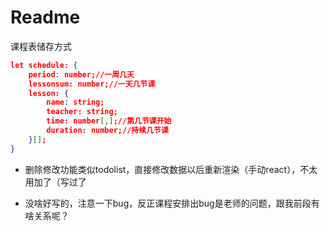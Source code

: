 # Readme



课程表储存方式

```json
let schedule: {
    period: number;//一周几天
    lessonsum: number;//一天几节课
    lesson: {
        name: string;
        teacher: string;
        time: number[,];//第几节课开始
        duration: number;//持续几节课
    }[];
}
```



+ 删除修改功能类似todolist，直接修改数据以后重新渲染（手动react），不太用加了（写过了

+ 没啥好写的，注意一下bug，反正课程安排出bug是老师的问题，跟我前段有啥关系呢？